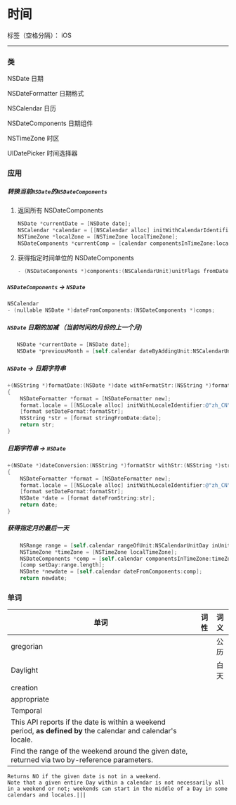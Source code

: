 # 时间

标签（空格分隔）： iOS

---

### 类

NSDate                      日期

NSDateFormatter             日期格式

NSCalendar                  日历

NSDateComponents            日期组件

NSTimeZone                  时区

UIDatePicker                时间选择器

### 应用

##### 转换当前`NSDate`的`NSDateComponents`

1. 返回所有 NSDateComponents

    ```Objective-C
    NSDate *currentDate = [NSDate date];
    NSCalendar *calendar = [[NSCalendar alloc] initWithCalendarIdentifier:NSCalendarIdentifierGregorian];
    NSTimeZone *localZone = [NSTimeZone localTimeZone];
    NSDateComponents *currentComp = [calendar componentsInTimeZone:localZone fromDate:currentDate];
    ```

2. 获得指定时间单位的 NSDateComponents

    ```Objective-C
    - (NSDateComponents *)components:(NSCalendarUnit)unitFlags fromDate:(NSDate *)date;
    ```

##### `NSDateComponents` -> `NSDate`

```Objective-C
NSCalendar
- (nullable NSDate *)dateFromComponents:(NSDateComponents *)comps;
```

##### `NSDate` 日期的加减 （当前时间的月份的上一个月)

 ```Objective-C
    NSDate *currentDate = [NSDate date];
    NSDate *previousMonth = [self.calendar dateByAddingUnit:NSCalendarUnitMonth value:-1 toDate:currentDate options:0];
 ```

##### `NSDate` -> 日期字符串

```Objective-C
+(NSString *)formatDate:(NSDate *)date withFormatStr:(NSString *)formatStr
{
    NSDateFormatter *format = [NSDateFormatter new];
    format.locale = [[NSLocale alloc] initWithLocaleIdentifier:@"zh_CN"];
    [format setDateFormat:formatStr];
    NSString *str = [format stringFromDate:date];
    return str;
}
```

##### 日期字符串 -> `NSDate`

```Objective-C
+(NSDate *)dateConversion:(NSString *)formatStr withStr:(NSString *)str
{
    NSDateFormatter *format = [NSDateFormatter new];
    format.locale = [[NSLocale alloc] initWithLocaleIdentifier:@"zh_CN"];
    [format setDateFormat:formatStr];
    NSDate *date = [format dateFromString:str];
    return date;
}
```

##### 获得指定月的最后一天

```Objective-C
    NSRange range = [self.calendar rangeOfUnit:NSCalendarUnitDay inUnit:NSCalendarUnitMonth forDate:[NSDate date]];
    NSTimeZone *timeZone = [NSTimeZone localTimeZone];
    NSDateComponents *comp = [self.calendar componentsInTimeZone:timeZone fromDate:date];
    [comp setDay:range.length];
    NSDate *newdate = [self.calendar dateFromComponents:comp];
    return newdate;
```

### 单词

| 单词       | 词性   |  词义  |
| --------   | -----:  | :----:  |
|gregorian  |   |公历|
|Daylight ||白天|
|creation||
|appropriate||
|Temporal ||
|This API reports if the date is within a weekend period, **as defined by** the calendar and calendar's locale.|||
|Find the range of the weekend around the given date, returned via two by-reference parameters.
	Returns NO if the given date is not in a weekend.
	Note that a given entire Day within a calendar is not necessarily all in a weekend or not; weekends can start in the middle of a Day in some calendars and locales.|||